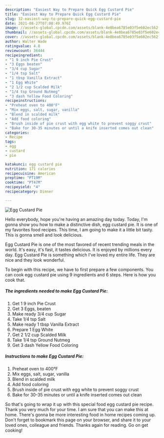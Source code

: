 ```yaml
---
description: "Easiest Way to Prepare Quick Egg Custard Pie"
title: "Easiest Way to Prepare Quick Egg Custard Pie"
slug: 32-easiest-way-to-prepare-quick-egg-custard-pie
date: 2021-08-27T07:08:49.976Z
image: //assets-global.cpcdn.com/assets/blank-4e0bea6785e03f5e602ec562f230caae08da540cada707380b4fe1bbebba43da.png
thumbnail: //assets-global.cpcdn.com/assets/blank-4e0bea6785e03f5e602ec562f230caae08da540cada707380b4fe1bbebba43da.png
cover: //assets-global.cpcdn.com/assets/blank-4e0bea6785e03f5e602ec562f230caae08da540cada707380b4fe1bbebba43da.png
author: Walter Wade
ratingvalue: 4.8
reviewcount: 36444
recipeingredient:
- "1 9 inch Pie Crust"
- "3 Eggs beaten"
- "3/4 cup Sugar"
- "1/4 tsp Salt"
- "1 tbsp Vanilla Extract"
- "1 Egg White"
- "2 1/2 cup Scalded Milk"
- "1/4 tsp Ground Nutmeg"
- "3 dash Yellow Food Coloring"
recipeinstructions:
- "Preheat oven to 400°F"
- "Mix eggs, salt, sugar, vanilla"
- "Blend in scalded milk"
- "Add food coloring"
- "Brush inside of pie crust with egg white to prevent soggy crust"
- "Bake for 30-35 minutes or until a knife inserted comes out clean"
categories:
- Recipe
tags:
- egg
- custard
- pie

katakunci: egg custard pie 
nutrition: 171 calories
recipecuisine: American
preptime: "PT19M"
cooktime: "PT47M"
recipeyield: "4"
recipecategory: Dinner

---
```



![Egg Custard Pie](//assets-global.cpcdn.com/assets/blank-4e0bea6785e03f5e602ec562f230caae08da540cada707380b4fe1bbebba43da.png)

Hello everybody, hope you're having an amazing day today. Today, I'm gonna show you how to make a distinctive dish, egg custard pie. It is one of my favorites food recipes. This time, I am going to make it a little bit tasty. This is gonna smell and look delicious.

Egg Custard Pie is one of the most favored of recent trending meals in the world. It's easy, it's fast, it tastes delicious. It is enjoyed by millions every day. Egg Custard Pie is something which I've loved my entire life. They are nice and they look wonderful.




To begin with this recipe, we have to first prepare a few components. You can cook egg custard pie using 9 ingredients and 6 steps. Here is how you cook that.

<!--inarticleads1-->

##### The ingredients needed to make Egg Custard Pie:

1. Get 1 9 inch Pie Crust
1. Get 3 Eggs, beaten
1. Make ready 3/4 cup Sugar
1. Take 1/4 tsp Salt
1. Make ready 1 tbsp Vanilla Extract
1. Prepare 1 Egg White
1. Get 2 1/2 cup Scalded Milk
1. Take 1/4 tsp Ground Nutmeg
1. Get 3 dash Yellow Food Coloring




<!--inarticleads2-->

##### Instructions to make Egg Custard Pie:

1. Preheat oven to 400°F
1. Mix eggs, salt, sugar, vanilla
1. Blend in scalded milk
1. Add food coloring
1. Brush inside of pie crust with egg white to prevent soggy crust
1. Bake for 30-35 minutes or until a knife inserted comes out clean




So that's going to wrap it up with this special food egg custard pie recipe. Thank you very much for your time. I am sure that you can make this at home. There's gonna be more interesting food in home recipes coming up. Don't forget to bookmark this page on your browser, and share it to your loved ones, colleague and friends. Thanks again for reading. Go on get cooking!

